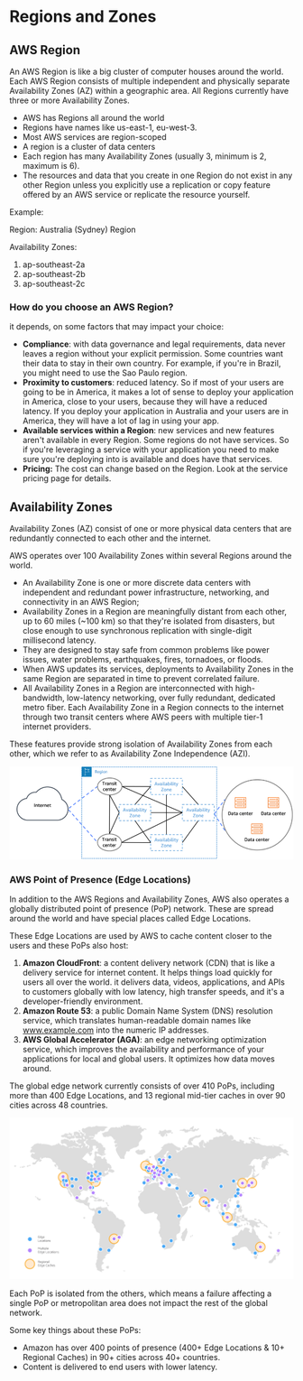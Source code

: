 # Regions and Zones

## AWS Region

An AWS Region is like a big cluster of computer houses around the world. Each AWS Region consists of multiple independent and physically separate Availability Zones (AZ) within a geographic area. All Regions currently have three or more Availability Zones.

- AWS has Regions all around the world
- Regions have names like us-east-1, eu-west-3.
- Most AWS services are region-scoped
- A region is a cluster of data centers
- Each region has many Availability Zones (usually 3, minimum is 2, maximum is 6).
- The resources and data that you create in one Region do not exist in any other Region unless you explicitly use a replication or copy feature offered by an AWS service or replicate the resource yourself.

Example:

Region: Australia (Sydney) Region

Availability Zones:

1. ap-southeast-2a
2. ap-southeast-2b
3. ap-southeast-2c

### How do you choose an AWS Region?

it depends, on some factors that may impact your choice:

- **Compliance**: with data governance and legal requirements, data never leaves a region without your explicit permission. Some countries want their data to stay in their own country. For example, if you're in Brazil, you might need to use the Sao Paulo region.
- **Proximity to customers**: reduced latency. So if most of your users are going to be in America, it makes a lot of sense to deploy your application in America, close to your users, because they will have a reduced latency. If you deploy your application in Australia and your users are in America, they will have a lot of lag in using your app.
- **Available services within a Region**: new services and new features aren't available in every Region. Some regions do not have services. So if you're leveraging a service with your application you need to make sure you're deploying into is available and does have that services.
- **Pricing:** The cost can change based on the Region. Look at the service pricing page for details.

## Availability Zones

Availability Zones (AZ) consist of one or more physical data centers that are redundantly connected to each other and the internet.

AWS operates over 100 Availability Zones within several Regions around the world.

- An Availability Zone is one or more discrete data centers with independent and redundant power infrastructure, networking, and connectivity in an AWS Region;
- Availability Zones in a Region are meaningfully distant from each other, up to 60 miles (~100 km) so that they're isolated from disasters, but close enough to use synchronous replication with single-digit millisecond latency.
- They are designed to stay safe from common problems like power issues, water problems, earthquakes, fires, tornadoes, or floods.
- When AWS updates its services, deployments to Availability Zones in the same Region are separated in time to prevent correlated failure.
- All Availability Zones in a Region are interconnected with high-bandwidth, low-latency networking, over fully redundant, dedicated metro fiber. Each Availability Zone in a Region connects to the internet through two transit centers where AWS peers with multiple tier-1 internet providers.

These features provide strong isolation of Availability Zones from each other, which we refer to as Availability Zone Independence (AZI).

![Availability Zones](../images/aws/availability-zones.png)

### AWS Point of Presence (Edge Locations)

In addition to the AWS Regions and Availability Zones, AWS also operates a globally distributed point of presence (PoP) network. These are spread around the world and have special places called Edge Locations.

These Edge Locations are used by AWS to cache content closer to the users and these PoPs also host:

1. **Amazon CloudFront**: a content delivery network (CDN) that is like a delivery service for internet content. It helps things load quickly for users all over the world. it delivers data, videos, applications, and APIs to customers globally with low latency, high transfer speeds, and it's a developer-friendly environment.
2. **Amazon Route 53**: a public Domain Name System (DNS) resolution service, which translates human-readable domain names like www.example.com into the numeric IP addresses.
3. **AWS Global Accelerator (AGA)**: an edge networking optimization service, which improves the availability and performance of your applications for local and global users. It optimizes how data moves around.

The global edge network currently consists of over 410 PoPs, including more than 400 Edge Locations, and 13 regional mid-tier caches in over 90 cities across 48 countries.

![aws edge locations](../images/aws/amazon-point-of-presence.png)

Each PoP is isolated from the others, which means a failure affecting a single PoP or metropolitan area does not impact the rest of the global network.

Some key things about these PoPs:

- Amazon has over 400 points of presence (400+ Edge Locations & 10+ Regional Caches) in 90+ cities across 40+ countries.
- Content is delivered to end users with lower latency.
